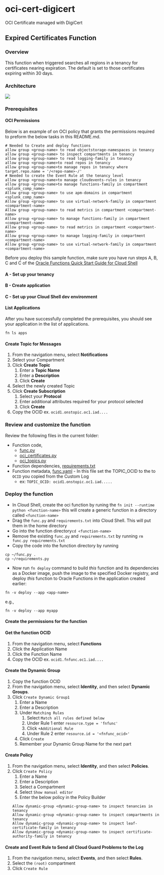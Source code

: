 # oci-cert-digicert
OCI Certificate managed with DigiCert


## Expired Certificates Function

### Overview
This function when triggered searches all regions in a tenancy for certificates nearing expiration.  The default is set to those certificates expiring within 30 days.

### Architecture
![](images\Certificate-Expiry-Function.svg)

### Prerequisites

#### OCI Permissions
Below is an example of on OCI policy that grants the permissions required to preform the below tasks in this README.md.
```
# Needed to Create and deploy functions
allow group <group-name> to read objectstorage-namespaces in tenancy
allow group <group-name> to inspect compartments in tenancy
allow group <group-name> to read logging-family in tenancy
allow group <group-name>to read repos in tenancy
allow group <group-name>to manage repos in tenancy where target.repo.name = '/<repo-name>-/'
# Needed to create the Event Rule at the tenancy level
allow group <group-name>to manage cloudevents-rules in tenancy
allow group <group-name>to manage functions-family in compartment <splunk_comp_name>
Allow group <group-name> to use apm-domains in compartment  <splunk_comp_name>
Allow group <group-name> to use virtual-network-family in compartment <compartment-name>
Allow group <group-name> to read metrics in compartment <compartment-name>
Allow group <group-name> to manage functions-family in compartment <compartment-name>
Allow group <group-name> to read metrics in compartment <compartment-name>
Allow group <group-name> to manage logging-family in compartment <compartment-name>
Allow group <group-name> to use virtual-network-family in compartment <compartment-name>
```

Before you deploy this sample function, make sure you have run steps A, B, C 
and C of the [Oracle Functions Quick Start Guide for Cloud Shell](https://docs.oracle.com/en-us/iaas/Content/Functions/Tasks/functionsquickstartcloudshell.htm)
#### A - Set up your tenancy
#### B - Create application
#### C - Set up your Cloud Shell dev environment
#### List Applications 

After you have successfully completed the prerequisites, you should see your 
application in the list of applications.

```
fn ls apps
```

#### Create Topic for Messages
1. From the navigation menu, select **Notifications** 
1. Select your Compartment
1. Click **Create Topic**
    1. Enter a **Topic Name**
    1. Enter a **Description**
    1. Click **Create**
1. Select the newly created Topic
1. Click **Create Subscription**
    1. Select your **Protocol**
    1. Enter additional attributes required for your protocol selected
    1. Click **Create**
1. Copy the OCID ex. `ocid1.onstopic.oc1.iad....`

### Review and customize the function

Review the following files in the current folder:
* Function code, 
    * [func.py](./cert-expiry-function/func.py)
    * [oci_certificates.py](./cert-expiry-function/oci_certificates.py)
    * [oci_topics.py](./cert-expiry-function/oci_topics.py)
* Function dependencies, [requirements.txt](./requirements.txt)
* Function metadata, [func.yaml](./func.yaml) - In this file set the TOPIC_OCID to the to `OCID` you copied from the Custom Log
    * ex: `TOPIC_OCID: ocid1.onstopic.oc1.iad.....`

### Deploy the function

* In Cloud Shell, create the oci function by runing the `fn init --runtime python <function-name>` this will create a generic function in a directory called `<function-name>`
* Drag the `func.py` and `requirements.txt` into Cloud Shell. This will put them in the home directory
* Go into the function directory`cd <function-name>`
* Remove the existing `func.py` and `requirements.txt` by running `rm func.py requirements.txt`
* Copy the code into the function directory by running 
```
cp ~/func.py .
cp ~/requirements.py
```
* Now run `fn deploy` command to build *this* function and its dependencies as a Docker image, push the image to the specified Docker registry, and deploy *this* function to Oracle Functions 
in the application created earlier:

```
fn -v deploy --app <app-name>
```
e.g.,
```
fn -v deploy --app myapp
```

#### Create the permissions for the function
#### Get the function OCID
1. From the navigation menu, select **Functions** 
1. Click the Application Name
1. Click the Function Name
1. Copy the OCID ex. `ocid1.fnfunc.oc1.iad....`

#### Create the Dynamic Group
1. Copy the function OCID
1. From the navigation menu, select **Identity**, and then select **Dynamic Groups**.
1. Click `Create Dynamic Group1`
    1. Enter a Name
    1. Enter a Description
    1. Under `Matching Rules` 
        1. Select `Match all rules defined below`
        1. Under Rule 1 enter `resource.type = 'fnfunc'`
        1. Click `+Additional Rule`
        1. Under Rule 2 enter `resource.id = '<fnfunc_ocid>'`
    1. Click `Create`
    1. Remember your Dynamic Group Name for the next part

#### Create Policy
1. From the navigation menu, select **Identity**, and then select **Policies**.
1. Click `Create Policy`
    1. Enter a Name
    1. Enter a Description
    1. Select a Compartment
    1. Select `Show manual editor`
    1. Enter the below policy in the Policy Builder
    ```
    Allow dynamic-group <dynamic-group-name> to inspect tenancies in tenancy
    Allow dynamic-group <dynamic-group-name> to inspect compartments in tenancy
    Allow dynamic-group <dynamic-group-name> to inspect leaf-certificate-family in tenancy
    Allow dynamic-group <dynamic-group-name> to inspect certificate-authority-family in tenancy
    ```

#### Create and Event Rule to Send all Cloud Guard Problems to the Log

1. From the navigation menu, select **Events**, and then select **Rules**.
1. Select the `(root)` compartment
1. Click `Create Rule`

